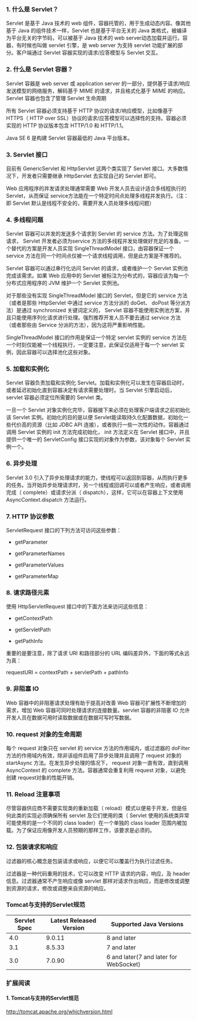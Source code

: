 ### 1. 什么是 Servlet？

Servlet 是基于 Java 技术的 web 组件，容器托管的，用于生成动态内容。像其他基于 Java 的组件技术一样，Servlet 也是基于平台无关的 Java 类格式，被编译为平台无关的字节码，可以被基于 Java 技术的 web server动态加载并运行。容器，有时候也叫做 servlet 引擎，是 web server 为支持 servlet 功能扩展的部分。客户端通过 Servlet 容器实现的请求/应答模型与 Servlet 交互。

### 2. 什么是 Servlet 容器？

Servlet 容器是 web server 或 application server 的一部分，提供基于请求/响应发送模型的网络服务，解码基于 MIME 的请求，并且格式化基于 MIME 的响应。 Servlet 容器也包含了管理 Servlet 生命周期

所有 Servlet 容器必须支持基于 HTTP 协议的请求/响应模型，比如像基于 HTTPS（ HTTP over SSL）协议的请求/应答模型可以选择性的支持。容器必须实现的 HTTP 协议版本包含 HTTP/1.0 和 HTTP/1.1。

Java SE 6 是构建 Servlet 容器最低的 Java 平台版本。

### 3. Servlet 接口
目前有 GenericServlet 和 HttpServlet 这两个类实现了 Servlet 接口。大多数情况下，开发者只需要继承 HttpServlet 去实现自己的 Servlet 即可。

Web 应用程序的并发请求处理通常需要 Web 开发人员去设计适合多线程执行的 Servlet，从而保证 service方法能在一个特定时间点处理多线程并发执行。（注：即 Servlet 默认是线程不安全的，需要开发人员处理多线程问题）

### 4. 多线程问题

Servlet 容器可以并发的发送多个请求到 Servlet 的 service 方法。为了处理这些请求， Servlet 开发者必须为service 方法的多线程并发处理做好充足的准备。一个替代的方案是开发人员实现 SingleThreadModel 接口，由容器保证一个 service 方法在同一个时间点仅被一个请求线程调用，但是此方案是不推荐的。

Servlet 容器可以通过串行化访问 Servlet 的请求，或者维护一个 Servlet 实例池完成该需求。如果 Web 应用中的 Servlet 被标注为分布式的，容器应该为每一个分布式应用程序的 JVM 维护一个 Servlet 实例池。

对于那些没有实现 SingleThreadModel 接口的 Servlet，但是它的 service 方法（或者是那些 HttpServlet 中通过 service 方法分派的 doGet、 doPost 等分派方法）是通过 synchronized 关键词定义的， Servlet 容器不能使用实例池方案，并且只能使用序列化请求进行处理。强烈推荐开发人员不要去通过 service 方法（或者那些由 Service 分派的方法），因为这将严重影响性能。

SingleThreadModel 接口的作用是保证一个特定 servlet 实例的 service 方法在一个时刻仅能被一个线程执行，一定要注意，此保证仅适用于每一个 servlet 实例，因此容器可以选择池化这些对象。

### 5. 加载和实例化

Servlet 容器负责加载和实例化 Servlet。加载和实例化可以发生在容器启动时，或者延迟初始化直到容器决定有请求需要处理时。当 Servlet 引擎启动后， servlet 容器必须定位所需要的 Servlet 类。

一旦一个 Servlet 对象实例化完毕，容器接下来必须在处理客户端请求之前初始化该 Servlet 实例。初始化的目的是以便 Servlet能读取持久化配置数据，初始化一些代价高的资源（比如 JDBC API 连接），或者执行一些一次性的动作。容器通过调用 Servlet 实例的 init 方法完成初始化， init 方法定义在 Servlet 接口中，并且提供一个唯一的 ServletConfig 接口实现的对象作为参数，该对象每个 Servlet 实例一个。

### 6. 异步处理

Servlet 3.0 引入了异步处理请求的能力，使线程可以返回到容器，从而执行更多的任务。当开始异步处理请求时，另一个线程或回调可以或者产生响应，或者调用完成（ complete）或请求分派（ dispatch），这样，它可以在容器上下文使用 AsyncContext.dispatch 方法运行。

### 7. HTTP 协议参数

ServletRequest 接口的下列方法可访问这些参数：

+ getParameter

+ getParameterNames

+ getParameterValues

+ getParameterMap

### 8. 请求路径元素

使用 HttpServletRequest 接口中的下面方法来访问这些信息：

+ getContextPath

+ getServletPath

+ getPathInfo

重要的是要注意，除了请求 URI 和路径部分的 URL 编码差异外，下面的等式永远为真：

requestURI = contextPath + servletPath + pathInfo

### 9. 非阻塞 IO
Web 容器中的非阻塞请求处理有助于提高对改善 Web 容器可扩展性不断增加的需求，增加 Web 容器可同时处理请求的连接数量。servlet 容器的非阻塞 IO 允许开发人员在数据可用时读取数据或在数据可写时写数据。

### 10. request 对象的生命周期

每个 request 对象只在 servlet 的 service 方法的作用域内，或过滤器的 doFilter方法的作用域内有效，除非该组件启用了异步处理并且调用了 request 对象的 startAsync 方法。在发生异步处理的情况下， request 对象一直有效，直到调用 AsyncContext 的 complete 方法。容器通常会重复利用 request 对象，以避免创建 request对象的性能开销。

### 11. Reload 注意事项

尽管容器供应商不需要实现类的重新加载（ reload）模式以便易于开发，但是任何此类的实现必须确保所有 servlet 及它们使用的类（ Servlet 使用的系统类异常可能使用的是一个不同的 class loader）在一个单独的 class loader 范围内被加载。为了保证应用像开发人员预期的那样工作，该要求是必须的。

### 12. 包装请求和响应

过滤器的核心概念是包装请求或响应，以便它可以覆盖行为执行过滤任务。

过滤器是一种代码重用的技术，它可以改变 HTTP 请求的内容，响应，及 header 信息。过滤器通常不产生响应或像 servlet 那样对请求作出响应，而是修改或调整到资源的请求，修改或调整来自资源的响应。

### Tomcat与支持的Servlet规范
| Servlet Spec | Latest Released Version | Supported Java Versions                |
| ------------ | ----------------------- | -------------------------------------- |
| 4.0          | 9.0.11                  | 8 and later                            |
| 3.1          | 8.5.33                  | 7 and later                            |
| 3.0          | 7.0.90                  | 6 and later(7 and later for WebSocket) |

### 扩展阅读
#### 1. Tomcat与支持的Servlet规范
http://tomcat.apache.org/whichversion.html
